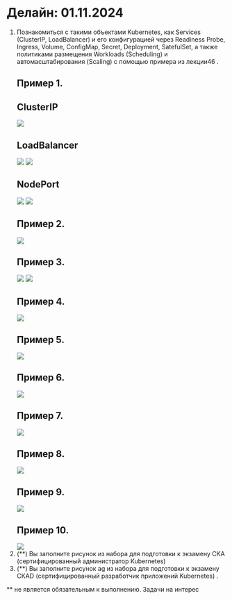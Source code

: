 # Делайн: 01.11.2024

1. Познакомиться с такими объектами Kubernetes, как Services (ClusterIP, LoadBalancer) и его конфигурацией через Readiness Probe, Ingress, Volume, ConfigMap, Secret, Deployment, SatefulSet, а также политиками размещения Workloads (Scheduling) и автомасштабирования (Scaling) с помощью примера из лекции46 .
   ## Пример 1.
   ## ClusterIP 
   ![](/HW40/screen/services1.PNG)
   ## LoadBalancer
   ![](/HW40/screen/service2LB.PNG)
   ![](/HW40/screen/service2LBweb.PNG)
   ## NodePort
   ![](/HW40/screen/service3NP.PNG)
   ![](/HW40/screen/service3NPort.PNG)
   ## Пример 2.
   ![](/HW40/screen/readinessprobe.PNG)
   ## Пример 3.
   ![](/HW40/screen/volume.PNG)
   ![](/HW40/screen/volume1.PNG)
   ## Пример 4.
   ![](/HW40/screen/envvar.PNG)
   ## Пример 5.
   ![](/HW40/screen/configmap.PNG)
   ## Пример 6.
   ![](/HW40/screen/secret.PNG)
   ## Пример 7.
   ![](/HW40/screen/deployment.PNG)
   ## Пример 8.
   ![](/HW40/screen/statefulset.PNG)
   ## Пример 9.
   ![](/HW40/screen/scheduling.PNG)
   ## Пример 10.
   ![](/HW40/screen/scaling.PNG)
2. (\*\*) Вы заполните рисунок из набора для подготовки к экзамену CKA (сертифицированный администратор Kubernetes)
3. (\*\*) Вы заполните рисунок ag из набора для подготовки к экзамену CKAD (сертифицированный разработчик приложений Kubernetes) .

\*\* не является обязательным к выполнению. Задачи на интерес
